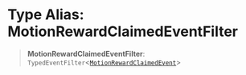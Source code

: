 # Type Alias: MotionRewardClaimedEventFilter

> **MotionRewardClaimedEventFilter**: `TypedEventFilter`\<[`MotionRewardClaimedEvent`](MotionRewardClaimedEvent.md)\>
